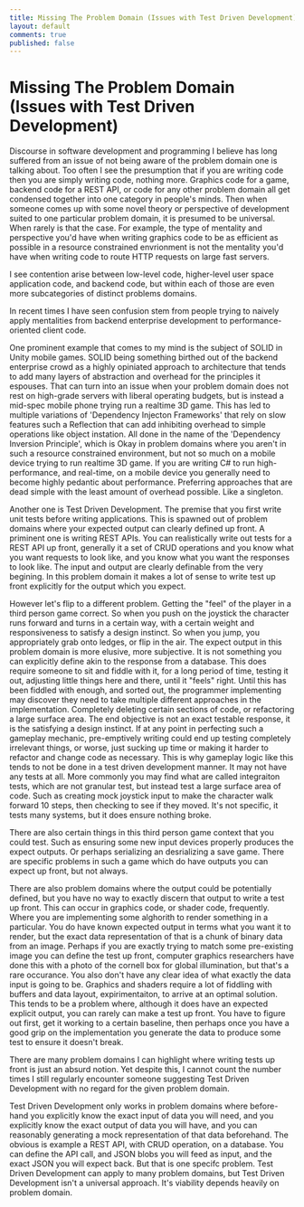 ```yaml
---
title: Missing The Problem Domain (Issues with Test Driven Development)
layout: default
comments: true
published: false
---
```


# Missing The Problem Domain (Issues with Test Driven Development)

Discourse in software development and programming I believe has long suffered from an issue of not being aware of the problem domain one is talking about. Too often I see the presumption that if you are writing code then you are simply writing code, nothing more. Graphics code for a game, backend code for a REST API, or code for any other problem domain all get condensed together into one category in people's minds. Then when someone comes up with some novel theory or perspective of development suited to one particular problem domain, it is presumed to be universal. When rarely is that the case. For example, the type of mentality and perspective you'd have when writing graphics code to be as efficient as possible in a resource constrained envrionment is not the mentality you'd have when writing code to route HTTP requests on large fast servers.

I see contention arise between low-level code, higher-level user space application code, and backend code, but within each of those are even more subcategories of distinct problems domains.

In recent times I have seen confusion stem from people trying to naively apply mentalities from backend enterprise development to performance-oriented client code. 

One prominent example that comes to my mind is the subject of SOLID in Unity mobile games. SOLID being something birthed out of the backend enterprise crowd as a highly opiniated approach to architecture that tends to add many layers of abstraction and overhead for the principles it espouses. That can turn into an issue when your problem domain does not rest on high-grade servers with liberal operating budgets, but is instead a mid-spec mobile phone trying run a realtime 3D game. This has led to multiple variations of 'Dependency Injecton Frameworks' that rely on slow features such a Reflection that can add inhibiting overhead to simple operations like object instation. All done in the name of the 'Dependency Inversion Principle', which is Okay in problem domains where you aren't in such a resource constrained environment, but not so much on a mobile device trying to run realtime 3D game. If you are writing C# to run high-performance, and real-time, on a mobile device you generally need to become highly pedantic about performance. Preferring approaches that are dead simple with the least amount of overhead possible. Like a singleton. 

Another one is Test Driven Development. The premise that you first write unit tests before writing applications. This is spawned out of problem domains where your expected output can clearly defined up front. A priminent one is writing REST APIs. You can realistically write out tests for a REST API up front, generally it a set of CRUD operations and you know what you want requests to look like, and you know what you want the responses to look like. The input and output are clearly definable from the very begining. In this problem domain it makes a lot of sense to write test up front explicitly for the output which you expect.

However let's flip to a different problem. Getting the "feel" of the player in a third person game correct. So when you push on the joystick the character runs forward and turns in a certain way, with a certain weight and responsiveness to satisfy a design instinct. So when you jump, you appropriately grab onto ledges, or flip in the air. The expect output in this problem domain is more elusive, more subjective. It is not something you can explicitly define akin to the response from a database. This does require someone to sit and fiddle with it, for a long period of time, testing it out, adjusting little things here and there, until it "feels" right. Until this has been fiddled with enough, and sorted out, the programmer implementing may discover they need to take multiple different approaches in the implementation. Completely deleting certain sections of code, or refactoring a large surface area. The end objective is not an exact testable response, it is the satisfying a design instinct. If at any point in perfecting such a gameplay mechanic, pre-emptively writing could end up testing completely irrelevant things, or worse, just sucking up time or making it harder to refactor and change code as necessary. This is why gameplay logic like this tends to not be done in a test driven development manner. It may not have any tests at all. More commonly you may find what are called integraiton tests, which are not granular test, but instead test a large surface area of code. Such as creating mock joystick input to make the character walk forward 10 steps, then checking to see if they moved. It's not specific, it tests many systems, but it does ensure nothing broke.

There are also certain things in this third person game context that you could test. Such as ensuring some new input devices properly produces the expect outputs. Or perhaps serializing an desrializing a save game. There are specific problems in such a game which do have outputs you can expect up front, but not always.

There are also problem domains where the output could be potentially defined, but you have no way to exactly discern that output to write a test up front. This can occur in graphics code, or shader code, frequently. Where you are implementing some alghorith to render something in a particular. You do have known expected output in terms what you want it to render, but the exact data representation of that is a chunk of binary data from an image.  Perhaps if you are exactly trying to match some pre-existing image you can define the test up front, computer graphics researchers have done this with a photo of the cornell box for global illumination, but that's a rare occurance. You also don't have any clear idea of what exactly the data input is going to be. Graphics and shaders require a lot of fiddling with buffers and data layout, expirimentaiton, to arrive at an optimal solution. This tends to be a problem where, although it does have an expected explicit output, you can rarely can make a test up front. You have to figure out first, get it working to a certain baseline, then perhaps once you have a good grip on the implementation you generate the data to produce some test to ensure it doesn't break. 

There are many problem domains I can highlight where writing tests up front is just an absurd notion. Yet despite this, I cannot count the number times I still regularly encounter someone suggesting Test Driven Development with no regard for the given problem domain. 

Test Driven Development only works in problem domains where before-hand you explicitly know the exact input of data you will need, and you explicitly know the exact output of data you will have, and you can reasonably generating a mock representation of that data beforehand. The obvious is example a REST API, with CRUD operation, on a database. You can define the API call, and JSON blobs you will feed as input, and the exact JSON you will expect back. But that is one specifc problem. Test Driven Development can apply to many problem domains, but Test Driven Development isn't a universal approach. It's viability depends heavily on problem domain.

